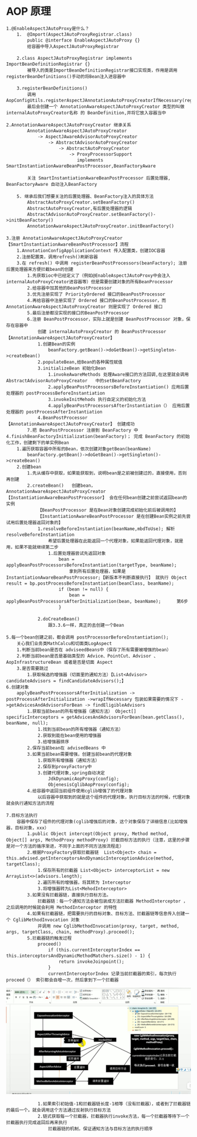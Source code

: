 # AOP 原理
    1.@EnableAspectJAutoProxy是什么？
        1.  @Import(AspectJAutoProxyRegistrar.class)
            public @interface EnableAspectJAutoProxy {}
            给容器中导入AspectJAutoProxyRegistrar
            
        2.class AspectJAutoProxyRegistrar implements ImportBeanDefinitionRegistrar {}
            被导入的类是ImportBeanDefinitionRegistrar接口实现类，作用是调用registerBeanDefinitions()手动的将Bean注入进容器中
            
        3.registerBeanDefinitions()
            调用AopConfigUtils.registerAspectJAnnotationAutoProxyCreatorIfNecessary(registry);
            最后会创建一个 AnnotationAwareAspectJAutoProxyCreator 类型的叫做 internalAutoProxyCreator名称 的 BeanDefinition,并将它放入容器当中
            
    2.AnnotationAwareAspectJAutoProxyCreator 继承关系
            AnnotationAwareAspectJAutoProxyCreator
                -> AspectJAwareAdvisorAutoProxyCreator
                    -> AbstractAdvisorAutoProxyCreator
                        -> AbstractAutoProxyCreator
                            -> ProxyProcessorSupport
                               implements SmartInstantiationAwareBeanPostProcessor,BeanFactoryAware
        
            关注 SmartInstantiationAwareBeanPostProcessor 后置处理器, BeanFactoryAware 自动注入BeanFactory
        
        5. 继承后我们想要关注的后置处理器、BeanFactory注入的具体方法
            AbstractAutoProxyCreator.setBeanFactory()
            AbstractAutoProxyCreator,有后置处理器的逻辑
            AbstractAdvisorAutoProxyCreator.setBeanFactory()->initBeanFactory()
            AnnotationAwareAspectJAutoProxyCreator.initBeanFactory()
        
    3.注册 AnnotationAwareAspectJAutoProxyCreator 【SmartInstantiationAwareBeanPostProcessor】流程
        1.AnnotationConfigApplicationContext 传入配置类，创建IOC容器
        2.注册配置类，调用refresh()刷新容器
        3.在 refresh() 中调用 registerBeanPostProcessors(beanFactory); 注册后置处理器来方便拦截bean的创建
            1.先获取ioc中已经定义了（例如@EnableAspectJAutoProxy中会注入internalAutoProxyCreator进容器等）但是需要创建对象的所有BeanProcessor
            2.给容器中加其他的BeanPostProcessor
            3.优先注册实现了 PriorityOrdered 接口的BeanPostProcessor
            4.再给容器中注册实现了 Ordered 接口的BeanPostProcessor，而 AnnotationAwareAspectJAutoProxyCreator 则是实现了 Ordered 接口
            5.最后注册都没实现的接口的BeanPostProcessor
            6.注册 BeanPostProcessor，实际上就是创建 BeanPostProcessor 对象，保存在容器中
                创建 internalAutoProxyCreator 的 BeanPostProcessor 【AnnotationAwareAspectJAutoProxyCreator】
                1.创建Bean的实例
                    beanFactory.getBean()->doGetBean()->getSingleton->createBean()
                2.populateBean,给Bean的各种属性赋值
                3.initializeBean 初始化Bean
                    1.invokeAwareMethods 处理Aware接口的方法回调,在这里就会调用  AbstractAdvisorAutoProxyCreator   中的setBeanFactory
                    2.applyBeanPostProcessorsBeforeInstantiation() 应用后置处理器的 postProcessBeforeInstantiation
                    3.invokeInitMehods 执行自定义的初始化方法
                    4.applyBeanPostProcessorsAfterInstantiation（） 应用后置处理器的 postProcessAfterInstantiation
                4.BeanPostProcessor【AnnotationAwareAspectJAutoProxyCreator】 创建成功
            7.把 BeanPostProcessor 注册到 BeanFactory 中
    4.finishBeanFactoryInitialization(beanFactory)； 完成 BeanFactory 的初始化工作，创建剩下的单实例Bean
        1.遍历获取容器中所有的Bean，依次创建对象getBean(beanName)
            beanFactory.getBean()->doGetBean()->getSingleton()->createBean()
        2.创建bean
            1.先从缓存中获取，如果能获取到，说明bean是之前被创建过的，直接使用，否则再创建
            2.createBean()   创建bean，AnnotationAwareAspectJAutoProxyCreator【InstantiationAwareBeanPostProcessor】 会在任何bean创建之前尝试返回bean的实例
                【BeanPostProcessor 是在Bean对象创建完成初始化前后被调用的】
                【InstantiationAwareBeanPostProcessor 是在创建Bean实例之前先尝试用后置处理器返回对象的】
                1.resolveBeforeInstantiation(beanName,mbdToUse); 解析resolveBeforeInstantiation
                    希望后置处理器在此能返回一个代理对象，如果能返回代理对象，就是用，如果不能就继续第二步
                    1.后置处理器尝试先返回对象
                        bean = applyBeanPostProcessorsBeforeInstantiation(targetType, beanName);
                            拿到所有后置处理器，如果是 InstantiationAwareBeanPostProcessor;【新版本不判断直接执行】 就执行 Object result = bp.postProcessBeforeInstantiation(beanClass, beanName);
                        if (bean != null) {
                            bean = applyBeanPostProcessorsAfterInitialization(bean, beanName);      第6步
                        }
                        
                2.doCreateBean()
                    跟3.3.6一样，真正的去创建一个Bean
                    
    5.每一个bean创建之前，都会调用 postProcessorBeforeInstantiation();
        关心我们业务类MathCalcu和切面类LogAspect
        1.判断当前bean是否在 adviseedBeans中（保存了所有需要被增强的bean）
        2.判断当前bean是否是基础类型的 Advice、PointCut、Advisor 、AopInfrastructureBean 或者是否是切面 Aspect
        3.是否需要跳过
            1.获取候选的增强器（切面里的通知方法）【List<Advisor> candidateAdvisors = findCandidateAdvisors();】
    6.创建对象
        applyBeanPostProcessorsAfterInitialization -> postProcessAfterInitialization ->wrapIfNecessary 包装如果需要的情况下 ->getAdvicesAndAdvisorsForBean -> findEligibleAdvisors
            1.获取当前bean的所有增强器（通知方法） Object[] specificInterceptors = getAdvicesAndAdvisorsForBean(bean.getClass(), beanName, null);               
                1.找到当前bean的所有增强器（通知方法）
                2.获取到能在bean使用的增强器
                3.给增强器排序
            2.保存当前bean在 advisedBeans 中
            3.如果当前bean需要增强，创建当前bean的代理对象
                1.获取所有增强器（通知方法）
                2.保存到proxyFactory中
                3.创建代理对象,spring自动决定
                    JdkDynamicAopProxy(config);
                    ObjenesisCglibAopProxy(config);
            4.给容器中返回当前组件使用cglib增强了的代理对象
                以后容器中获取到的就是这个组件的代理对象，执行目标方法的时候，代理对象就会执行通知方法的流程
                
    7.目标方法执行
        容器中保存了组件的代理对象(cglib增强后的对象，这个对象保存了详细信息(比如增强器，目标对象，xxx）
            1.public Object intercept(Object proxy, Method method, Object[] args, MethodProxy methodProxy) 拦截目标方法的执行（注意，这里的步骤是对一个方法的循序渐进，不同于上面的不同方法按流程走）
            2.根据ProxyFactory获取拦截器链  List<Object> chain = this.advised.getInterceptorsAndDynamicInterceptionAdvice(method, targetClass);
                1.保存所有的拦截器 List<Object> interceptorList = new ArrayList<>(advisors.length);
                2.遍历所有的增强器，将其转为 Interceptor
                3.将增强器转为List<MehodInterceptor>
            3.如果没有拦截器链，直接执行目标方法。
                拦截器链：每一个通知方法会被包装成方法拦截器 MethodInterceptor ，之后调用的时候就会利用 MethodInterceptor 的特性
            4.如果有拦截器链，把需要执行的目标对象、目标方法、拦截器链等信息传入创建一个 CglibMethodInvocation 对象
                并调用 new CglibMethodInvocation(proxy, target, method, args, targetClass, chain, methodProxy).proceed();
            5.拦截器链的触发过程
                proceed()
                    if (this.currentInterceptorIndex == this.interceptorsAndDynamicMethodMatchers.size() - 1) {
                        return invokeJoinpoint();  
                    }
                    currentInterceptorIndex 记录当前拦截器的索引，每次执行proceed（） 索引都会自增一次，然后拿到下一个拦截器
![avator](./InterceptorChain.jpeg)                    
                
                1.如果索引初始值-1和拦截器链长度-1相等（没有拦截器），或者到了拦截器链的最后一个。就会调用这个方法通过反射执行目标方法
                2.链式获取每一个拦截器，拦截器执行invoke方法，每一个拦截器等待下一个拦截器执行完成返回后再来执行
                    拦截器链的机制，保证通知方法与目标方法的执行顺序   